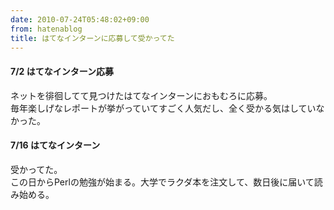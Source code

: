 ```yaml
---
date: 2010-07-24T05:48:02+09:00
from: hatenablog
title: はてなインターンに応募して受かってた
---
```

#### 7/2 はてなインターン応募

ネットを徘徊してて見つけたはてなインターンにおもむろに応募。  
毎年楽しげなレポートが挙がっていてすごく人気だし、全く受かる気はしていなかった。

#### 7/16 はてなインターン

受かってた。  
この日からPerlの勉強が始まる。大学でラクダ本を注文して、数日後に届いて読み始める。

